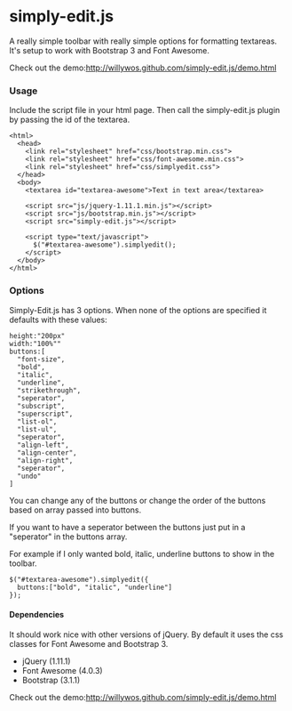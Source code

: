 simply-edit.js
==============

A really simple toolbar with really simple options
for formatting textareas. It's setup to work
with Bootstrap 3 and Font Awesome.

Check out the demo:<http://willywos.github.com/simply-edit.js/demo.html>

### Usage

Include the script file in your html page. Then call the simply-edit.js
plugin by passing the id of the textarea.

```
<html>
  <head>
    <link rel="stylesheet" href="css/bootstrap.min.css">
    <link rel="stylesheet" href="css/font-awesome.min.css">
    <link rel="stylesheet" href="css/simplyedit.css">
  </head>
  <body>
    <textarea id="textarea-awesome">Text in text area</textarea>

    <script src="js/jquery-1.11.1.min.js"></script>
    <script src="js/bootstrap.min.js"></script>
    <script src="simply-edit.js"></script>

    <script type="text/javascript">
      $("#textarea-awesome").simplyedit();
    </script>
  </body>
</html>
```

### Options

Simply-Edit.js has 3 options. When none of the options are specified
it defaults with these values:

```
height:"200px"
width:"100%""
buttons:[
  "font-size",
  "bold",
  "italic",
  "underline",
  "strikethrough",
  "seperator",
  "subscript",
  "superscript",
  "list-ol",
  "list-ul",
  "seperator",
  "align-left",
  "align-center",
  "align-right",
  "seperator",
  "undo"
]
```

You can change any of the buttons or change the order of the buttons
based on array passed into buttons.

If you want to have a seperator between the buttons just put in a "seperator"
in the buttons array.

For example if I only wanted bold, italic, underline buttons to show in
the toolbar.

```
$("#textarea-awesome").simplyedit({
  buttons:["bold", "italic", "underline"]
});
```

#### Dependencies
It should work nice with other versions of jQuery.
By default it uses the css classes for Font Awesome
and Bootstrap 3.

* jQuery (1.11.1)
* Font Awesome (4.0.3)
* Bootstrap (3.1.1)

Check out the demo:<http://willywos.github.com/simply-edit.js/demo.html>

